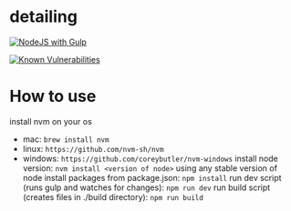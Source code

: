 # detailing
[![NodeJS with Gulp](https://github.com/yanni-meow/detailing/actions/workflows/npm-gulp.yml/badge.svg)](https://github.com/yanni-meow/detailing/actions/workflows/npm-gulp.yml)

[![Known Vulnerabilities](https://snyk.io/test/github/yanni-meow/detailing/badge.svg)](https://snyk.io/test/github/yanni-meow/detailing)


# How to use
install nvm on your os
- mac: `brew install nvm`
- linux: `https://github.com/nvm-sh/nvm`
- windows: `https://github.com/coreybutler/nvm-windows`
install node version: `nvm install <version of node>`
using any stable version of node install packages from package.json: `npm install`
run dev script (runs gulp and watches for changes): `npm run dev`
run build script (creates files in ./build directory): `npm run build`

